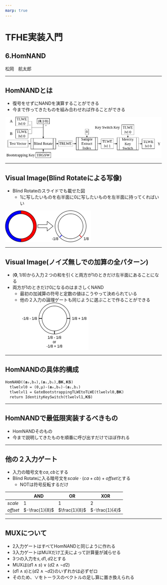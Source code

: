 ```yaml
---
marp: true
---
```

<!-- 
theme: default
size: 16:9
paginate: true
footer : ![](../../image/ccbysa.png) [licence](https://creativecommons.org/licenses/by-sa/4.0/)
style: |
  h1, h2, h3, h4, h5, header, footer {
        color: white;
    }
  section {
    background-color: #505050;
    color:white
  }
  table{
      color:black
  }
  code{
    color:black
  }
    a {
    font-weight:bold;
    color:#F00;
  } 
-->

<!-- page_number: true -->

# TFHE実装入門

## 6.HomNAND

松岡　航太郎

---

## HomNANDとは

- 復号をせずにNANDを演算することができる
- 今まで作ってきたものを組み合わせれば作ることができる

![width:1200px](../../image/HomNANDdiagram.png)

---

## Visual Image(Blind Rotateによる写像)

- Blind Rotateのスライドでも載せた図
  - 1に写したいものを右半面に0に写したいものを左半面に持ってくればいい

![w:500px](../../image/BlindRotate.png)

---

## Visual Image(ノイズ無しでの加算の全パターン)

- $(\mathbf{0},1/8)$から入力２つの和を引くと両方が1のときだけ左半面にあることになる
- 両方が1のときだけ0になるのはまさしくNAND
  - 最初の加減算の符号と定数の値はこうやって決められている
  - 他の２入力の論理ゲートも同じように選ぶことで作ることができる
![w:500px](../../image/AddPattern.png)

---

## HomNANDの具体的構成

```
HomNAND((𝐚₀,b₀),(𝐚₁,b₁),𝐁𝐊,𝐊𝐒)
  tlwelvl0 = (0,μ)-(𝐚₀,b₀)-(𝐚₁,b₁)
  tlwelvl1 = GateBootstrappingTLWEtoTLWE(tlwelvl0,𝐁𝐊)
  return IdentityKeySwitch(tlwelvl1,𝐊𝐒)
```

---

## HomNANDで最低限実装するべきもの

- HomNANDそのもの
- 今まで説明してきたものを順番に呼び出すだけでほぼ作れる

---

## 他の２入力ゲート

- 入力の暗号文を$ca,cb$とする
- Blind Rotateに入る暗号文を$scale⋅(ca+cb)+offset$とする
  - NOTは符号反転するだけ

||AND|OR|XOR|
|---|---|---|---|
|$scale$|$1$|$1$|$2$|
|$offset$|$-\frac{1}{8}$|$\frac{1}{8}$|$-\frac{1}{4}$|



---

## MUXについて

- 2入力ゲートはすべてHomNANDと同じように作れる
- 3入力ゲートはMUXだけ工夫によって計算量が減らせる
- 3つの入力を$s,d1,d2$とする
- MUXは$(d1∧s)∨(d2∧\lnot d2)$
- $(d1∧s)$と$(d2∧\lnot d2)$のいずれかは必ずゼロ
- そのため、$∨$をトーラスのベクトルの足し算に置き換えられる